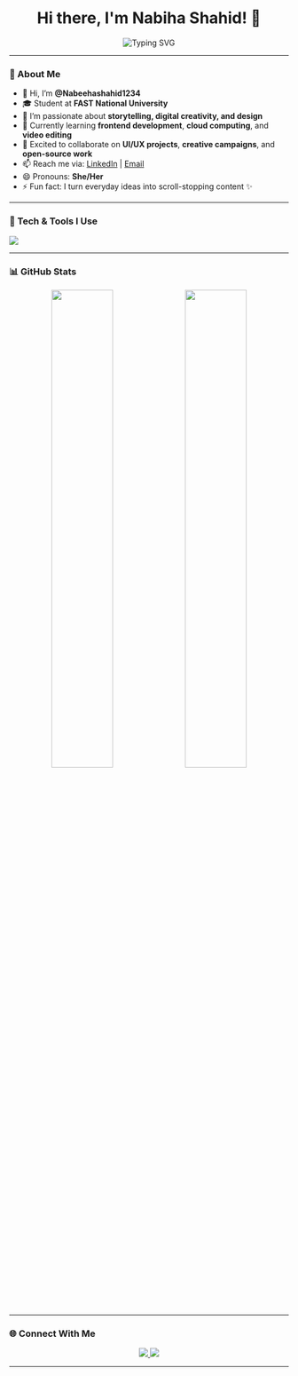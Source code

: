 <h1 align="center">Hi there, I'm Nabiha Shahid! 👋</h1>

<p align="center">
  <img src="https://readme-typing-svg.demolab.com?font=Fira+Code&size=22&pause=1000&color=F78DA7&center=true&vCenter=true&width=800&lines=coder+%7C+Creative+Thinker+%7C+designer" alt="Typing SVG" />
</p>

---

### 💫 About Me
- 👋 Hi, I’m **@Nabeehashahid1234**
- 🎓 Student at **FAST National University**
- 👀 I’m passionate about **storytelling, digital creativity, and design**
- 🌱 Currently learning **frontend development**, **cloud computing**, and **video editing**
- 💞️ Excited to collaborate on **UI/UX projects**, **creative campaigns**, and **open-source work**
- 📫 Reach me via: [LinkedIn](https://www.linkedin.com/in/nabiha-shahid-50658928b/) | [Email](mailto:nabihashahid149@gmail.com)
- 😄 Pronouns: **She/Her**
- ⚡ Fun fact: I turn everyday ideas into scroll-stopping content ✨

---

### 🚀 Tech & Tools I Use
<p align="left">
  <img src="https://skillicons.dev/icons?i=html,css,js,react,python,figma,vscode,github,pr" />
</p>

---

### 📊 GitHub Stats
<p align="center">
  <img src="https://github-readme-stats.vercel.app/api?username=Nabeehashahid1234&show_icons=true&theme=radical" width="47%" />
  <img src="https://github-readme-streak-stats.herokuapp.com/?user=Nabeehashahid1234&theme=radical" width="47%" />
</p>

---

### 🌐 Connect With Me
<p align="center">
  <a href="https://www.linkedin.com/in/nabiha-shahid-50658928b/" target="_blank">
    <img src="https://img.shields.io/badge/LinkedIn-blue?style=for-the-badge&logo=linkedin" />
  </a>
  <a href="mailto:nabihashahid149@gmail.com" target="_blank">
    <img src="https://img.shields.io/badge/Gmail-red?style=for-the-badge&logo=gmail&logoColor=white" />
  </a>
</p>

---

<!---
Nabeehashahid1234/Nabeehashahid1234 is a ✨ special ✨ repository because its `README.md` appears on your GitHub profile.
You can click the Preview link to take a look at your changes.
--->

